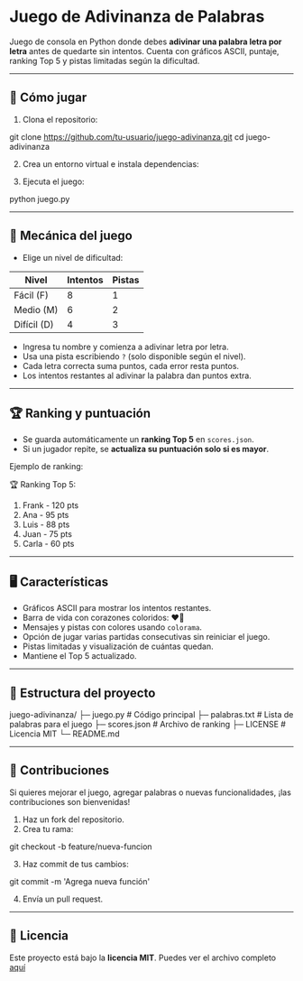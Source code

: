 # Juego de Adivinanza de Palabras

Juego de consola en Python donde debes **adivinar una palabra letra por letra** antes de quedarte sin intentos.
Cuenta con gráficos ASCII, puntaje, ranking Top 5 y pistas limitadas según la dificultad.

------------------------------------------------

## 🚀 Cómo jugar

1. Clona el repositorio:

git clone https://github.com/tu-usuario/juego-adivinanza.git
cd juego-adivinanza

2. Crea un entorno virtual e instala dependencias:

3. Ejecuta el juego:

python juego.py

------------------------------------------------

## 🎯 Mecánica del juego

- Elige un nivel de dificultad:

Nivel      | Intentos | Pistas
-----------|----------|-------
Fácil (F)  | 8        | 1
Medio (M)  | 6        | 2
Difícil (D)| 4        | 3

- Ingresa tu nombre y comienza a adivinar letra por letra.
- Usa una pista escribiendo `?` (solo disponible según el nivel).
- Cada letra correcta suma puntos, cada error resta puntos.
- Los intentos restantes al adivinar la palabra dan puntos extra.

------------------------------------------------

## 🏆 Ranking y puntuación

- Se guarda automáticamente un **ranking Top 5** en `scores.json`.
- Si un jugador repite, se **actualiza su puntuación solo si es mayor**.

Ejemplo de ranking:

🏆 Ranking Top 5:
1. Frank  - 120 pts
2. Ana    - 95 pts
3. Luis   - 88 pts
4. Juan   - 75 pts
5. Carla  - 60 pts

------------------------------------------------

## 🖥 Características

- Gráficos ASCII para mostrar los intentos restantes.
- Barra de vida con corazones coloridos: ❤️🖤
- Mensajes y pistas con colores usando `colorama`.
- Opción de jugar varias partidas consecutivas sin reiniciar el juego.
- Pistas limitadas y visualización de cuántas quedan.
- Mantiene el Top 5 actualizado.

------------------------------------------------

## 📂 Estructura del proyecto

juego-adivinanza/
├─ juego.py         # Código principal
├─ palabras.txt     # Lista de palabras para el juego
├─ scores.json      # Archivo de ranking
├─ LICENSE          # Licencia MIT
└─ README.md

------------------------------------------------

## 🤝 Contribuciones

Si quieres mejorar el juego, agregar palabras o nuevas funcionalidades, ¡las contribuciones son bienvenidas!

1. Haz un fork del repositorio.
2. Crea tu rama:

git checkout -b feature/nueva-funcion

3. Haz commit de tus cambios:

git commit -m 'Agrega nueva función'

4. Envía un pull request.

------------------------------------------------

## 📜 Licencia

Este proyecto está bajo la **licencia MIT**.
Puedes ver el archivo completo [aquí](LICENSE)
